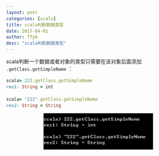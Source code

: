 ```yaml
---
layout: post
categories: [scala]
title: scala判断数据类型
date: 2017-04-01
author: TTyb
desc: "scala判断数据类型"
---
```


scala判断一个数据或者对象的类型只需要在该对象后面添加 `.getClass.getSimpleName` ：

~~~ruby
scala> 222.getClass.getSimpleName
res1: String = int

scala> "222".getClass.getSimpleName
res2: String = String
~~~

<p style="text-align:center"><img src="/static/postimage/scala/struct/996148-20170401143910133-1849326412.png" class="img-responsive"style="display: block; margin-right: auto; margin-left: auto;"></p>